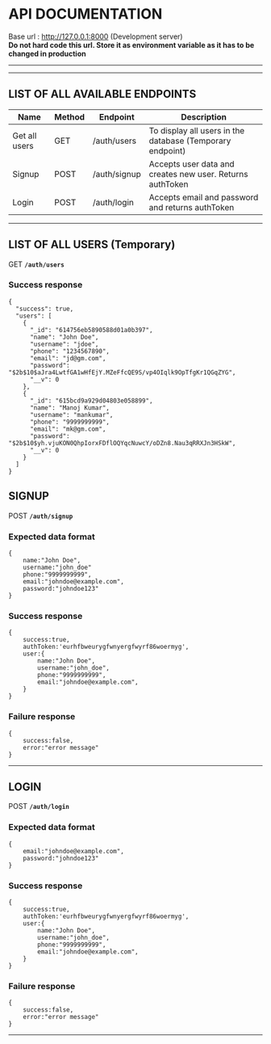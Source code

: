 # **API DOCUMENTATION**

Base url : http://127.0.0.1:8000 (Development server)  
**Do not hard code this url. Store it as environment variable as it has to be changed in production**

---

---

## **LIST OF ALL AVAILABLE ENDPOINTS**

| Name          | Method | Endpoint     | Description                                               |
| ------------- | ------ | ------------ | --------------------------------------------------------- |
| Get all users | GET    | /auth/users  | To display all users in the database (Temporary endpoint) |
| Signup        | POST   | /auth/signup | Accepts user data and creates new user. Returns authToken |
| Login         | POST   | /auth/login  | Accepts email and password and returns authToken          |

---

## **LIST OF ALL USERS** (Temporary)

GET **`/auth/users`**

### Success response

```
{
  "success": true,
  "users": [
    {
      "_id": "614756eb5890588d01a0b397",
      "name": "John Doe",
      "username": "jdoe",
      "phone": "1234567890",
      "email": "jd@gm.com",
      "password": "$2b$10$aJra4LwtfGA1wHfEjY.MZeFfcQE9S/vp4OIqlk9OpTfgKr1QGqZYG",
      "__v": 0
    },
    {
      "_id": "615bcd9a929d04803e058899",
      "name": "Manoj Kumar",
      "username": "mankumar",
      "phone": "9999999999",
      "email": "mk@gm.com",
      "password": "$2b$10$yh.vjuKON0QhpIorxFDflOQYqcNuwcY/oDZn8.Nau3qRRXJn3HSkW",
      "__v": 0
    }
  ]
}
```

## **SIGNUP**

POST **`/auth/signup`**

### Expected data format

```
{
    name:"John Doe",
    username:"john_doe"
    phone:"9999999999",
    email:"johndoe@example.com",
    password:"johndoe123"
}
```

### Success response

```
{
    success:true,
    authToken:'eurhfbweurygfwnyergfwyrf86woermyg',
    user:{
        name:"John Doe",
        username:"john_doe",
        phone:"9999999999",
        email:"johndoe@example.com",
    }
}
```

### Failure response

```
{
    success:false,
    error:"error message"
}
```

---

## **LOGIN**

POST **`/auth/login`**

### Expected data format

```
{
    email:"johndoe@example.com",
    password:"johndoe123"
}
```

### Success response

```
{
    success:true,
    authToken:'eurhfbweurygfwnyergfwyrf86woermyg',
    user:{
        name:"John Doe",
        username:"john_doe",
        phone:"9999999999",
        email:"johndoe@example.com",
    }
}
```

### Failure response

```
{
    success:false,
    error:"error message"
}
```

---
